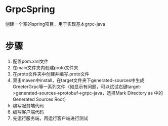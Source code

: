 # GrpcSpring
 创建一个空的spring项目，用于实现基本grpc-java

# 步骤
1. 配置pom.xml文件
2. 在main文件夹内创建proto文件夹
3. 在proto文件夹中创建并编写.proto文件
4. 双击maven中install，在target文件夹下generated-sources中生成GreeterGrpc等一系列文件（如显示有问题，可以试试右键target->generated-sources->protobuf->grpc-java，选择Mark Directory as
   中的Generated Sources Root）
5. 编写服务端代码
6. 编写客户端代码
7. 先运行服务端，再运行客户端进行测试